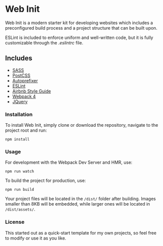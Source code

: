 # Web Init

Web Init is a modern starter kit for developing websites which includes a preconfigured build process and a project structure that can be built upon.

ESLint is included to enforce uniform and well-written code, but it is fully customizable through the *.eslintrc* file.

## Includes

* [SASS](http://sass-lang.com)
* [PostCSS](http://postcss.org)
* [Autoprefixer](https://github.com/postcss/autoprefixer)
* [ESLint](https://eslint.org)
* [Airbnb Style Guide](https://github.com/airbnb/javascript)
* [Webpack 4](https://webpack.js.org)
* [JQuery](https://jquery.com/)

### Installation

To install Web Init, simply clone or download the repository, navigate to the project root and run:

```
npm install
```

### Usage

For development with the Webpack Dev Server and HMR, use:

```
npm run watch
```

To build the project for production, use:

```
npm run build
```

Your project files will be located in the `/dist/` folder after building. Images smaller than 8KB will be embedded, while larger ones will be located in `/dist/assets/`.

### License

This started out as a quick-start template for my own projects, so feel free to modify or use it as you like.